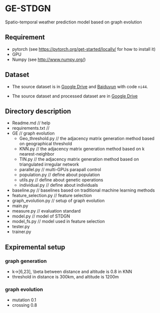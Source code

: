 # GE-STDGN
 Spatio-temporal weather prediction model based on graph evolution
## Requirement
* pytorch (see https://pytorch.org/get-started/locally/ for how to install it)
* GPU
* Numpy (see http://www.numpy.org/)

## Dataset

* The source dataset is in [Google Drive](https://drive.google.com/file/d/1R6hS5VAgjJQ_wu8i5qoLjIxY0BG7RD1L/view) and [Baiduyun](https://drive.google.com/file/d/1R6hS5VAgjJQ_wu8i5qoLjIxY0BG7RD1L/view) with code `ni44`.

* The source dataset and processed dataset are in [Google Drive](https://drive.google.com/drive/folders/1dWsPYqnkNcZi4s4WDTDAnOI359Lot2YE?usp=sharing)


## Directory description

- Readme.md                   // help
- requirements.txt            // 
- GE                          // graph evolution
  - Geo_threshold.py           // the adjacency matrix generation method based on geographical threshold
  - KNN.py                     // the adjacency matrix generation method based on k nearest-neighbor 
  - TIN.py                     // the adjacency matrix generation method based on triangulated irregular network
  - parallel.py                // multi-GPUs parapall control
  - population.py              // define about population
  - utils.py                   // define about genetic operations
  - individual.py              // define about individuals
- baseline.py                 // baselines based on traditional machine learning methods
- feature_selection.py        // feature selection
- graph_evolution.py          // setup of graph evolution
- main.py
- measure.py                  // evaluation standard
- model.py                    // model of STDGN
- model_fs.py                 // model used in feature selection
- tester.py
- trainer.py

## Expiremental setup

### graph generation
* k->[6,23], \beta between distance and altitude is 0.8 in KNN
* threshold in distance is 300km, and altitude is 1200m

### graph evolution 
* mutation 0.1
* crossing 0.8


 
